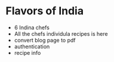 # Flavors of India
- 6 Indina chefs
- All the chefs individula recipes is here
- convert blog page to pdf
- authentication 
- recipe info 

